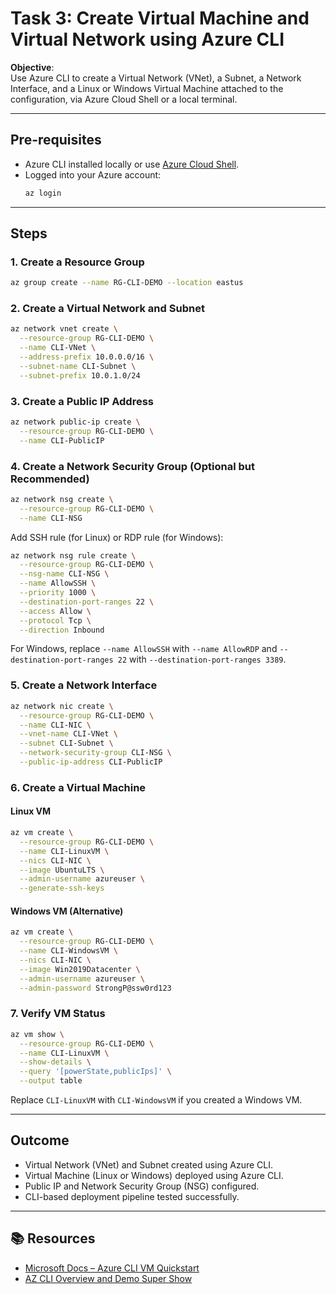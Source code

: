 # Task 3: Create Virtual Machine and Virtual Network using Azure CLI

**Objective**:  
Use Azure CLI to create a Virtual Network (VNet), a Subnet, a Network Interface, and a Linux or Windows Virtual Machine attached to the configuration, via Azure Cloud Shell or a local terminal.

---

## Pre-requisites
- Azure CLI installed locally or use [Azure Cloud Shell](https://shell.azure.com).
- Logged into your Azure account:
  ```sh
  az login
  ```

---

## Steps

### 1. Create a Resource Group
```sh
az group create --name RG-CLI-DEMO --location eastus
```

### 2. Create a Virtual Network and Subnet
```sh
az network vnet create \
  --resource-group RG-CLI-DEMO \
  --name CLI-VNet \
  --address-prefix 10.0.0.0/16 \
  --subnet-name CLI-Subnet \
  --subnet-prefix 10.0.1.0/24
```

### 3. Create a Public IP Address
```sh
az network public-ip create \
  --resource-group RG-CLI-DEMO \
  --name CLI-PublicIP
```

### 4. Create a Network Security Group (Optional but Recommended)
```sh
az network nsg create \
  --resource-group RG-CLI-DEMO \
  --name CLI-NSG
```
Add SSH rule (for Linux) or RDP rule (for Windows):
```sh
az network nsg rule create \
  --resource-group RG-CLI-DEMO \
  --nsg-name CLI-NSG \
  --name AllowSSH \
  --priority 1000 \
  --destination-port-ranges 22 \
  --access Allow \
  --protocol Tcp \
  --direction Inbound
```
For Windows, replace `--name AllowSSH` with `--name AllowRDP` and `--destination-port-ranges 22` with `--destination-port-ranges 3389`.

### 5. Create a Network Interface
```sh
az network nic create \
  --resource-group RG-CLI-DEMO \
  --name CLI-NIC \
  --vnet-name CLI-VNet \
  --subnet CLI-Subnet \
  --network-security-group CLI-NSG \
  --public-ip-address CLI-PublicIP
```

### 6. Create a Virtual Machine

#### Linux VM
```sh
az vm create \
  --resource-group RG-CLI-DEMO \
  --name CLI-LinuxVM \
  --nics CLI-NIC \
  --image UbuntuLTS \
  --admin-username azureuser \
  --generate-ssh-keys
```

#### Windows VM (Alternative)
```sh
az vm create \
  --resource-group RG-CLI-DEMO \
  --name CLI-WindowsVM \
  --nics CLI-NIC \
  --image Win2019Datacenter \
  --admin-username azureuser \
  --admin-password StrongP@ssw0rd123
```

### 7. Verify VM Status
```sh
az vm show \
  --resource-group RG-CLI-DEMO \
  --name CLI-LinuxVM \
  --show-details \
  --query '[powerState,publicIps]' \
  --output table
```
Replace `CLI-LinuxVM` with `CLI-WindowsVM` if you created a Windows VM.

---

## Outcome
- Virtual Network (VNet) and Subnet created using Azure CLI.
- Virtual Machine (Linux or Windows) deployed using Azure CLI.
- Public IP and Network Security Group (NSG) configured.
- CLI-based deployment pipeline tested successfully.

---

## 📚 Resources
- [Microsoft Docs – Azure CLI VM Quickstart](https://learn.microsoft.com/azure/virtual-machines/linux/quick-create-cli)
- [AZ CLI Overview and Demo Super Show](https://www.youtube.com/watch?v=DOywwse_j8I)
